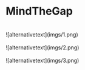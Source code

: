 # MindTheGap

<br />  
![alternativetext](imgs/1.png)<br />  
 <br />  
![alternativetext](imgs/2.png)<br />  
 <br />  
![alternativetext](imgs/3.png)
